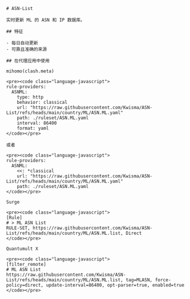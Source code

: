 
    # ASN-List
    
    实时更新 ML 的 ASN 和 IP 数据库。
    
    ## 特征
    
    - 每日自动更新
    - 可靠且准确的来源
    
    ## 在代理应用中使用
    
    mihomo(clash.meta)
   
    <pre><code class="language-javascript">
    rule-providers:
      ASNML:
        type: http
        behavior: classical
        url: "https://raw.githubusercontent.com/Kwisma/ASN-List/refs/heads/main/country/ML/ASN.ML.yaml"
        path: ./ruleset/ASN.ML.yaml
        interval: 86400
        format: yaml
    </code></pre>

    或者

    <pre><code class="language-javascript">
    rule-providers:
      ASNML:
        <<: *classical
        url: "https://raw.githubusercontent.com/Kwisma/ASN-List/refs/heads/main/country/ML/ASN.ML.yaml"
        path: ./ruleset/ASN.ML.yaml
    </code></pre>
    
    Surge
    
    <pre><code class="language-javascript">
    [Rule]
    # > ML ASN List
    RULE-SET, https://raw.githubusercontent.com/Kwisma/ASN-List/refs/heads/main/country/ML/ASN.ML.list, Direct
    </code></pre>
    
    Quantumult X
    
    <pre><code class="language-javascript">
    [filter_remote]
    # ML ASN List
    https://raw.githubusercontent.com/Kwisma/ASN-List/refs/heads/main/country/ML/ASN.ML.list, tag=MLASN, force-policy=direct, update-interval=86400, opt-parser=true, enabled=true
    </code></pre>
    